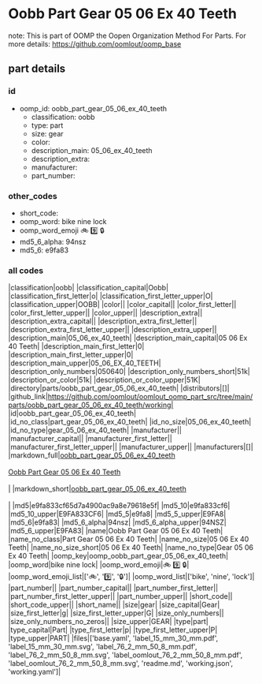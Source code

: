 # Oobb Part Gear 05 06 Ex 40 Teeth  

note: This is part of OOMP the Oopen Organization Method For Parts. For more details: https://github.com/oomlout/oomp_base

##  part details





### id
* oomp_id: oobb_part_gear_05_06_ex_40_teeth
  * classification: oobb
  * type: part
  * size: gear
  * color: 
  * description_main: 05_06_ex_40_teeth
  * description_extra: 
  * manufacturer: 
  * part_number: 

### other_codes
* short_code: 
* oomp_word: bike nine lock
* oomp_word_emoji :bike: :nine: :lock:
* md5_6_alpha: 94nsz
* md5_6: e9fa83

### all codes 
|classification|oobb|
|classification_capital|Oobb|
|classification_first_letter|o|
|classification_first_letter_upper|O|
|classification_upper|OOBB|
|color||
|color_capital||
|color_first_letter||
|color_first_letter_upper||
|color_upper||
|description_extra||
|description_extra_capital||
|description_extra_first_letter||
|description_extra_first_letter_upper||
|description_extra_upper||
|description_main|05_06_ex_40_teeth|
|description_main_capital|05 06 Ex 40 Teeth|
|description_main_first_letter|0|
|description_main_first_letter_upper|0|
|description_main_upper|05_06_EX_40_TEETH|
|description_only_numbers|050640|
|description_only_numbers_short|51k|
|description_or_color|51k|
|description_or_color_upper|51K|
|directory|parts/oobb_part_gear_05_06_ex_40_teeth|
|distributors|[]|
|github_link|https://github.com/oomlout/oomlout_oomp_part_src/tree/main/parts/oobb_part_gear_05_06_ex_40_teeth/working|
|id|oobb_part_gear_05_06_ex_40_teeth|
|id_no_class|part_gear_05_06_ex_40_teeth|
|id_no_size|05_06_ex_40_teeth|
|id_no_type|gear_05_06_ex_40_teeth|
|manufacturer||
|manufacturer_capital||
|manufacturer_first_letter||
|manufacturer_first_letter_upper||
|manufacturer_upper||
|manufacturers|[]|
|markdown_full|[oobb_part_gear_05_06_ex_40_teeth](https://github.com/oomlout/oomlout_oomp_part_src/tree/main/parts/oobb_part_gear_05_06_ex_40_teeth/working)<br>[](https://github.com/oomlout/oomlout_oomp_part_src/tree/main/parts/oobb_part_gear_05_06_ex_40_teeth/working)<br>[Oobb Part Gear 05 06 Ex 40 Teeth](https://github.com/oomlout/oomlout_oomp_part_src/tree/main/parts/oobb_part_gear_05_06_ex_40_teeth/working)<br><br>|
|markdown_short|[oobb_part_gear_05_06_ex_40_teeth](https://github.com/oomlout/oomlout_oomp_part_src/tree/main/parts/oobb_part_gear_05_06_ex_40_teeth/working)<br><br>|
|md5|e9fa833cf65d7a4900ac9a8e79618e5f|
|md5_10|e9fa833cf6|
|md5_10_upper|E9FA833CF6|
|md5_5|e9fa8|
|md5_5_upper|E9FA8|
|md5_6|e9fa83|
|md5_6_alpha|94nsz|
|md5_6_alpha_upper|94NSZ|
|md5_6_upper|E9FA83|
|name|Oobb Part Gear 05 06 Ex 40 Teeth|
|name_no_class|Part Gear 05 06 Ex 40 Teeth|
|name_no_size|05 06 Ex 40 Teeth|
|name_no_size_short|05 06 Ex 40 Teeth|
|name_no_type|Gear 05 06 Ex 40 Teeth|
|oomp_key|oomp_oobb_part_gear_05_06_ex_40_teeth|
|oomp_word|bike nine lock|
|oomp_word_emoji|:bike: :nine: :lock:|
|oomp_word_emoji_list|[':bike:', ':nine:', ':lock:']|
|oomp_word_list|['bike', 'nine', 'lock']|
|part_number||
|part_number_capital||
|part_number_first_letter||
|part_number_first_letter_upper||
|part_number_upper||
|short_code||
|short_code_upper||
|short_name||
|size|gear|
|size_capital|Gear|
|size_first_letter|g|
|size_first_letter_upper|G|
|size_only_numbers||
|size_only_numbers_no_zeros||
|size_upper|GEAR|
|type|part|
|type_capital|Part|
|type_first_letter|p|
|type_first_letter_upper|P|
|type_upper|PART|
|files|['base.yaml', 'label_15_mm_30_mm.pdf', 'label_15_mm_30_mm.svg', 'label_76_2_mm_50_8_mm.pdf', 'label_76_2_mm_50_8_mm.svg', 'label_oomlout_76_2_mm_50_8_mm.pdf', 'label_oomlout_76_2_mm_50_8_mm.svg', 'readme.md', 'working.json', 'working.yaml']|
